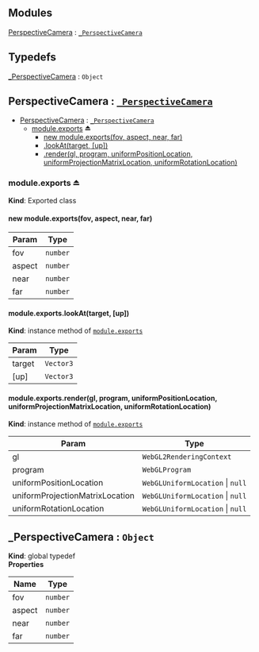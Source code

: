 ## Modules

<dl>
<dt><a href="#module_PerspectiveCamera">PerspectiveCamera</a> : <code><a href="#_PerspectiveCamera">_PerspectiveCamera</a></code></dt>
<dd></dd>
</dl>

## Typedefs

<dl>
<dt><a href="#_PerspectiveCamera">_PerspectiveCamera</a> : <code>Object</code></dt>
<dd></dd>
</dl>

<a name="module_PerspectiveCamera"></a>

## PerspectiveCamera : [<code>\_PerspectiveCamera</code>](#_PerspectiveCamera)

* [PerspectiveCamera](#module_PerspectiveCamera) : [<code>\_PerspectiveCamera</code>](#_PerspectiveCamera)
    * [module.exports](#exp_module_PerspectiveCamera--module.exports) ⏏
        * [new module.exports(fov, aspect, near, far)](#new_module_PerspectiveCamera--module.exports_new)
        * [.lookAt(target, [up])](#module_PerspectiveCamera--module.exports+lookAt)
        * [.render(gl, program, uniformPositionLocation, uniformProjectionMatrixLocation, uniformRotationLocation)](#module_PerspectiveCamera--module.exports+render)

<a name="exp_module_PerspectiveCamera--module.exports"></a>

### module.exports ⏏
**Kind**: Exported class  
<a name="new_module_PerspectiveCamera--module.exports_new"></a>

#### new module.exports(fov, aspect, near, far)

| Param | Type |
| --- | --- |
| fov | <code>number</code> | 
| aspect | <code>number</code> | 
| near | <code>number</code> | 
| far | <code>number</code> | 

<a name="module_PerspectiveCamera--module.exports+lookAt"></a>

#### module.exports.lookAt(target, [up])
**Kind**: instance method of [<code>module.exports</code>](#exp_module_PerspectiveCamera--module.exports)  

| Param | Type |
| --- | --- |
| target | <code>Vector3</code> | 
| [up] | <code>Vector3</code> | 

<a name="module_PerspectiveCamera--module.exports+render"></a>

#### module.exports.render(gl, program, uniformPositionLocation, uniformProjectionMatrixLocation, uniformRotationLocation)
**Kind**: instance method of [<code>module.exports</code>](#exp_module_PerspectiveCamera--module.exports)  

| Param | Type |
| --- | --- |
| gl | <code>WebGL2RenderingContext</code> | 
| program | <code>WebGLProgram</code> | 
| uniformPositionLocation | <code>WebGLUniformLocation</code> \| <code>null</code> | 
| uniformProjectionMatrixLocation | <code>WebGLUniformLocation</code> \| <code>null</code> | 
| uniformRotationLocation | <code>WebGLUniformLocation</code> \| <code>null</code> | 

<a name="_PerspectiveCamera"></a>

## \_PerspectiveCamera : <code>Object</code>
**Kind**: global typedef  
**Properties**

| Name | Type |
| --- | --- |
| fov | <code>number</code> | 
| aspect | <code>number</code> | 
| near | <code>number</code> | 
| far | <code>number</code> | 


